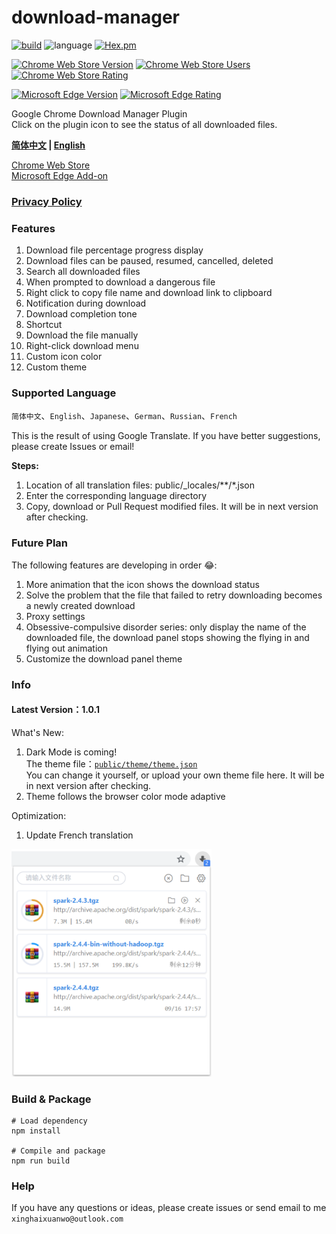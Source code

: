 # **download-manager**
[![build](https://img.shields.io/travis/xinghaix/download-manager/master?style=flat-square)](https://www.travis-ci.org/xinghaix/download-manager)
![language](https://img.shields.io/badge/language-Vue.js-forestgreen.svg?style=flat-square)
[![Hex.pm](https://img.shields.io/github/license/xinghaix/download-manager?style=flat-square)](https://github.com/xinghaix/download-manager/blob/master/LICENSE)

[![Chrome Web Store Version](https://img.shields.io/chrome-web-store/v/ofpglhlcdbjdhlacgbljnildhajfmlei.svg?style=flat-square&label=Chrome%20Web%20Store)](https://chrome.google.com/webstore/detail/ofpglhlcdbjdhlacgbljnildhajfmlei)
[![Chrome Web Store Users](https://img.shields.io/chrome-web-store/d/ofpglhlcdbjdhlacgbljnildhajfmlei.svg?style=flat-square&label=Users)](https://chrome.google.com/webstore/detail/ofpglhlcdbjdhlacgbljnildhajfmlei)
[![Chrome Web Store Rating](https://img.shields.io/chrome-web-store/rating/ofpglhlcdbjdhlacgbljnildhajfmlei.svg?style=flat-square&label=Rating)](https://chrome.google.com/webstore/detail/ofpglhlcdbjdhlacgbljnildhajfmlei)

[![Microsoft Edge Version](https://img.shields.io/badge/dynamic/json?style=flat-square&label=Microsoft%20Edge%20Add-on&query=$.version&url=https://microsoftedge.microsoft.com/addons/getproductdetailsbycrxid/phalbpghhjknlmomkmimbamfceiddlic)](https://microsoftedge.microsoft.com/addons/detail/phalbpghhjknlmomkmimbamfceiddlic)
[![Microsoft Edge Rating](https://img.shields.io/badge/dynamic/json?style=flat-square&color=green&label=Rating&query=$.averageRating&suffix=%2F5&url=https://microsoftedge.microsoft.com/addons/getproductdetailsbycrxid/phalbpghhjknlmomkmimbamfceiddlic)](https://microsoftedge.microsoft.com/addons/detail/phalbpghhjknlmomkmimbamfceiddlic)

Google Chrome Download Manager Plugin  
Click on the plugin icon to see the status of all downloaded files.

**[简体中文](../README.md) | [English](README_EN.md)**

[Chrome Web Store](https://chrome.google.com/webstore/detail/%E4%B8%8B%E8%BD%BD%E7%AE%A1%E7%90%86%E5%99%A8/ofpglhlcdbjdhlacgbljnildhajfmlei)  
[Microsoft Edge Add-on](https://microsoftedge.microsoft.com/addons/detail/phalbpghhjknlmomkmimbamfceiddlic)

### [Privacy Policy](Privacy_EN.md)

### **Features**
1. Download file percentage progress display
2. Download files can be paused, resumed, cancelled, deleted
3. Search all downloaded files
4. When prompted to download a dangerous file
5. Right click to copy file name and download link to clipboard
6. Notification during download
7. Download completion tone
8. Shortcut
9. Download the file manually
10. Right-click download menu
11. Custom icon color
12. Custom theme

### **Supported Language**
`简体中文`、`English`、`Japanese`、`German`、`Russian`、`French`

This is the result of using Google Translate. 
If you have better suggestions, please create Issues or email!

**Steps:**
1. Location of all translation files: public/_locales/\*\*/*.json
2. Enter the corresponding language directory
3. Copy, download or Pull Request modified files. It will be in next version after checking.

### **Future Plan**    
The following features are developing in order 😂:
1. More animation that the icon shows the download status
2. Solve the problem that the file that failed to retry downloading becomes a newly created download
3. Proxy settings
4. Obsessive-compulsive disorder series: only display the name of the downloaded file, the download panel stops showing the flying in and flying out animation
5. Customize the download panel theme

### **Info**
#### **Latest Version**：1.0.1
What's New:
1. Dark Mode is coming!  
The theme file：[`public/theme/theme.json`](https://github.com/xinghaix/download-manager/blob/master/public/theme/theme.json)  
You can change it yourself, or upload your own theme file here. It will be in next version after checking.
2. Theme follows the browser color mode adaptive

Optimization:
1. Update French translation

<img src="../docs/img/1.png" width="320" hegiht="420" alt=""/>

### **Build & Package**
```
# Load dependency
npm install

# Compile and package
npm run build
```

### Help
If you have any questions or ideas, please create issues
or
send email to me `xinghaixuanwo@outlook.com`
